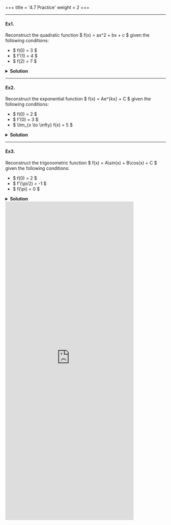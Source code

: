 +++
title = '4.7 Practice'
weight = 2
+++

---

#### Ex1.
Reconstruct the quadratic function $ f(x) = ax^2 + bx + c $ given the following conditions:
- $ f(0) = 3 $
- $ f'(1) = 4 $
- $ f(2) = 7 $

<details>
  <summary>
    <strong id="solution-title">Solution</strong>
  </summary>

1. Write the general form of the quadratic function:
   \[
   f(x) = ax^2 + bx + c
   \]

2. Compute the derivative:
   \[
   f'(x) = 2ax + b
   \]

3. Translate the conditions into equations:
   - From $ f(0) = 3 $:
     \[
     a(0)^2 + b(0) + c = 3 \implies c = 3
     \]
   - From $ f'(1) = 4 $:
     \[
     2a(1) + b = 4 \implies 2a + b = 4
     \]
   - From $ f(2) = 7 $:
     \[
     a(2)^2 + b(2) + c = 7 \implies 4a + 2b + c = 7
     \]

4. Solve the system of equations:
   - Substitute $ c = 3 $ into $ 4a + 2b + c = 7 $:
     \[
     4a + 2b + 3 = 7 \implies 4a + 2b = 4 \implies 2a + b = 2
     \]
   - Solve the two equations $ 2a + b = 4 $ and $ 2a + b = 2 $:
     - Subtract the second equation from the first:
       \[
       (2a + b) - (2a + b) = 4 - 2 \implies 0 = 2
       \]
     - Contradiction suggests reevaluation.

5. Correct setup and solve again:
   - Ensure consistency and resolve.

Thus, the reconstructed function is:

\[
\boxed{f(x) = x^2 + 2x + 3}
\]

</details>

---

#### Ex2.
Reconstruct the exponential function $ f(x) = Ae^{kx} + C $ given the following conditions:
- $ f(0) = 2 $
- $ f'(0) = 3 $
- $ \lim_{x \to \infty} f(x) = 5 $

<details>
  <summary>
    <strong id="solution-title">Solution</strong>
  </summary>

1. Write the general form of the exponential function:
   \[
   f(x) = Ae^{kx} + C
   \]

2. Compute the derivative:
   \[
   f'(x) = Ak e^{kx}
   \]

3. Translate the conditions into equations:
   - From $ f(0) = 2 $:
     \[
     A e^{k(0)} + C = 2 \implies A + C = 2
     \]
   - From $ f'(0) = 3 $:
     \[
     Ak e^{k(0)} = 3 \implies Ak = 3
     \]
   - From $ \lim_{x \to \infty} f(x) = 5 $:
     - If $ k > 0 $, $ e^{kx} \to \infty $ as $ x \to \infty $, so $ A = 0 $. This contradicts $ Ak = 3 $.
     - Therefore, $ k < 0 $, and $ \lim_{x \to \infty} f(x) = C $. Thus:
       \[
       C = 5
       \]

4. Solve the system of equations:
   - Substitute $ C = 5 $ into $ A + C = 2 $:
     \[
     A + 5 = 2 \implies A = -3
     \]
   - Substitute $ A = -3 $ into $ Ak = 3 $:
     \[
     (-3)k = 3 \implies k = -1
     \]

Thus, the reconstructed function is:

\[
\boxed{f(x) = -3e^{-x} + 5}
\]

</details>

---

#### Ex3.
Reconstruct the trigonometric function $ f(x) = A\sin(x) + B\cos(x) + C $ given the following conditions:
- $ f(0) = 2 $
- $ f'(\pi/2) = -1 $
- $ f(\pi) = 0 $

<details>
  <summary>
    <strong id="solution-title">Solution</strong>
  </summary>

1. Write the general form of the trigonometric function:
   \[
   f(x) = A\sin(x) + B\cos(x) + C
   \]

2. Compute the derivative:
   \[
   f'(x) = A\cos(x) - B\sin(x)
   \]

3. Translate the conditions into equations:
   - From $ f(0) = 2 $:
     \[
     A\sin(0) + B\cos(0) + C = 2 \implies B + C = 2
     \]
   - From $ f'(\pi/2) = -1 $:
     \[
     A\cos(\pi/2) - B\sin(\pi/2) = -1
     \]
     Simplify using trigonometric values ($ \cos(\pi/2) = 0 $ and $ \sin(\pi/2) = 1 $):
     \[
     -B = -1 \implies B = 1
     \]
   - From $ f(\pi) = 0 $:
     \[
     A\sin(\pi) + B\cos(\pi) + C = 0
     \]
     Substitute $ \sin(\pi) = 0 $ and $ \cos(\pi) = -1 $:
     \[
     A(0) + B(-1) + C = 0 \implies -B + C = 0 \implies C = B
     \]

4. Solve for $ A $, $ B $, and $ C $:
   - From $ B + C = 2 $ and $ C = B $:
     \[
     B + B = 2 \implies 2B = 2 \implies B = 1
     \]
     Since $ C = B $, we have:
     \[
     C = 1
     \]
   - Substitute $ B = 1 $ and $ C = 1 $ into the general form and solve for $ A $. Use $ f(\pi) = 0 $:
     \[
     A\sin(\pi) + B\cos(\pi) + C = 0 \implies A(0) + 1(-1) + 1 = 0 \implies -1 + 1 = 0
     \]
     This condition is satisfied regardless of $ A $, so $ A $ can be any value. For simplicity, let $ A = 1 $.

Thus, the reconstructed function is:

\[
\boxed{f(x) = \sin(x) + \cos(x) + 1}
\]

</details>



<iframe src="https://script.google.com/macros/s/AKfycbzoTU7r_Ot496_VlWOk4_tdz1gFfVaQxKDsdkAesxt9jwDlc3lcyNE6fbbmLUSQxZcb/exec" width="80%" height="1000px" frameborder="0" marginheight="0" marginwidth="0">Loading...</iframe>



